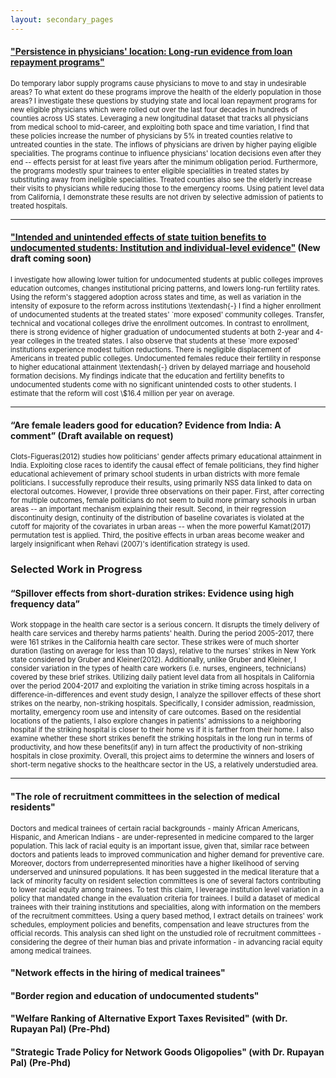 ```yaml
---
layout: secondary_pages
---
```


#### [**"Persistence in physicians' location: Long-run evidence from loan repayment programs"**](researchpapers/Anomita_Ghoshjmp.pdf)

<p style="font-size:0.8em">Do temporary labor supply programs cause physicians to move to and stay in undesirable areas? To what extent do these programs improve the health of the elderly population in those areas? I investigate these questions by studying state and local loan repayment programs for new eligible physicians which were rolled out over the last four decades in hundreds of counties across US states. Leveraging a new longitudinal dataset that tracks all physicians from medical school to mid-career, and exploiting both space and time variation, I find that these policies increase the number of physicians by 5% in treated counties relative to untreated counties in the state. The inflows of physicians are driven by higher paying eligible specialities. The programs continue to influence physicians' location decisions even after they end -- effects persist for at least five years after the minimum obligation period. Furthermore, the programs modestly spur trainees to enter eligible specialities in treated states by substituting away from ineligible specialities. Treated counties also see the elderly increase their visits to physicians while reducing those to the emergency rooms. Using patient level data from California, I demonstrate these results are not driven by selective admission of patients to treated hospitals.
</p>
<hr>

#### [**"Intended and unintended effects of state tuition benefits to undocumented students: Institution and individual-level evidence"**](researchpapers/Anomita_GhoshUI.pdf) (New draft coming soon)

<p style="font-size:0.8em">
I investigate how allowing lower tuition for undocumented students at public colleges improves education outcomes, changes institutional pricing patterns, and lowers long-run fertility rates. Using the reform's staggered adoption across states and time, as well as variation in the intensity of exposure to the reform across institutions \textendash{-} I find a higher enrollment of undocumented students at the treated states' `more exposed' community colleges. Transfer, technical and vocational colleges drive the enrollment outcomes. In contrast to enrollment, there is strong evidence of higher graduation of undocumented students at both 2-year and 4-year colleges in the treated states. I also observe that students at these `more exposed' institutions experience modest tuition reductions. There is negligible displacement of Americans in treated public colleges. Undocumented females reduce their fertility in response to higher educational attainment \textendash{-} driven by delayed marriage and household formation decisions. My findings indicate that the education and fertility benefits to undocumented students come with no significant unintended costs to other students. I estimate that the reform will cost \$16.4 million per year on average.
</p>
<hr>

#### **“Are female leaders good for education? Evidence from India: A comment”** (Draft available on request)

<p style="font-size:0.8em">
Clots-Figueras(2012) studies how politicians' gender affects primary educational attainment in India. Exploiting close races to identify the causal effect of female politicians, they find higher educational achievement of primary school students in urban districts with more female politicians. I successfully reproduce their results, using primarily NSS data linked to data on electoral outcomes. However, I provide three observations on their paper. First, after correcting for multiple outcomes, female politicians do not seem to build more primary schools in urban areas -- an important mechanism explaining their result. Second, in their regression discontinuity design, continuity of the distribution of baseline covariates is violated at the cutoff for majority of the covariates in urban areas -- when the more powerful Kamat(2017) permutation test is applied. Third, the positive effects in urban areas become weaker and largely insignificant when Rehavi (2007)'s identification strategy is used.
</p>
  
### Selected Work in Progress
#### **“Spillover effects from short-duration strikes: Evidence using high frequency data”**

<p style="font-size:0.8em">
Work stoppage in the health care sector is a serious concern. It disrupts the timely delivery of health care services and thereby harms patients' health. During the period 2005-2017, there were 161 strikes in the California health care sector. These strikes were of much shorter duration (lasting on average for less than 10 days), relative to the nurses' strikes in New York state considered by Gruber and Kleiner(2012). Additionally, unlike Gruber and Kleiner, I consider variation in the types of health care workers (i.e. nurses, engineers, technicians) covered by these brief strikes. Utilizing daily patient level data from all hospitals in California over the period 2004-2017 and exploiting the variation in strike timing across hospitals in a difference-in-differences and event study design, I analyze the spillover effects of these short strikes on the nearby, non-striking hospitals. Specifically, I consider admission, readmission, mortality, emergency room use and intensity of care outcomes. Based on the residential locations of the patients, I also explore changes in patients' admissions to a neighboring hospital if the striking hospital is closer to their home vs if it is farther from their home. I also examine whether these short strikes benefit the striking hospitals in the long run in terms of productivity, and how these benefits(if any) in turn affect the productivity of non-striking hospitals in close proximity. Overall, this project aims to determine the winners and losers of short-term negative shocks to the healthcare sector in the US, a relatively understudied area.
</p>
<hr>

#### **"The role of recruitment committees in the selection of medical residents"**

<p style="font-size:0.8em">
Doctors and medical trainees of certain racial backgrounds - mainly African Americans, Hispanic, and American Indians - are under-represented in medicine compared to the larger population. This lack of racial equity is an important issue, given that, similar race between doctors and patients leads to improved communication and higher demand for preventive care. Moreover, doctors from underrepresented minorities have a higher likelihood of serving underserved and uninsured populations. It has been suggested in the medical literature that a lack of minority faculty on resident selection committees is one of several factors contributing to lower racial equity among trainees. To test this claim, I leverage institution level variation in a policy that mandated change in the evaluation criteria for trainees. I build a dataset of medical trainees with their training institutions and specialities, along with information on the members of the recruitment committees. Using a query based method, I extract details on trainees' work schedules, employment policies and benefits, compensation and leave structures from the official records. This analysis can shed light on the unstudied role of recruitment committees - considering the degree of their human bias and private information - in advancing racial equity among medical trainees.
</p>
  
#### **"Network effects in the hiring of medical trainees"**

#### **"Border region and education of undocumented students"**

#### **"Welfare Ranking of Alternative Export Taxes Revisited" (with Dr. Rupayan Pal) (Pre-Phd)**

#### **"Strategic  Trade  Policy  for  Network  Goods  Oligopolies"  (with Dr. Rupayan  Pal) (Pre-Phd)**


